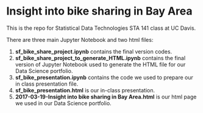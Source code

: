 # Insight into bike sharing in Bay Area

This is the repo for Statistical Data Technologies STA 141 class at UC Davis.

There are three main Jupyter Notebook and two html files:

1. __sf_bike_share_project.ipynb__ contains the final version codes.
2. __sf_bike_share_project_to_generate_HTML.ipynb__ contains the final version of Jupyter Notebook used to generate the HTML file for our Data Science portfolio.
3. __sf_bike_presentation.ipynb__ contains the code we used to prepare our in class presentation file.
4. __sf_bike_presentation.html__ is our in-class presentation.
5. __2017-03-19-Insight into bike sharing in Bay Area.html__ is our html page we used in our Data Science portfolio.
